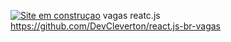 [![Site em construçao ](https://api.vercel.com/v1/integrations/deploy/prj_ybOKSf3O2a2Vi8RqKytf9jejssDG/MubS6bO9hi)](https://react-js-sand.vercel.app)
 vagas reatc.js
https://github.com/DevCleverton/react.js-br-vagas

